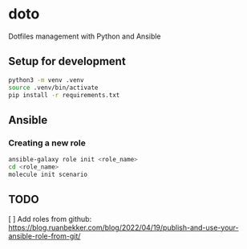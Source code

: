 # doto
Dotfiles management with Python and Ansible

## Setup for development

```bash
python3 -m venv .venv
source .venv/bin/activate
pip install -r requirements.txt
```

## Ansible

### Creating a new role

```bash
ansible-galaxy role init <role_name>
cd <role_name>
molecule init scenario
```

## TODO
[ ] Add roles from github: 
    https://blog.ruanbekker.com/blog/2022/04/19/publish-and-use-your-ansible-role-from-git/